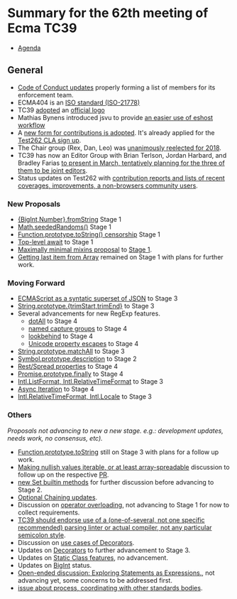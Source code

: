 # Summary for the 62th meeting of Ecma TC39

- [Agenda](https://github.com/tc39/agendas/blob/master/2018/01.md)

## General

- [Code of Conduct updates](jan-23.md#13iie-code-of-conduct-committee-update-prs-call-for-participants) properly forming a list of members for its enforcement team.
- ECMA404 is an [ISO standard (ISO-21778)](jan-23.md#9-ecma404-status-updates)
- TC39 [adopted](jan-23.md#13ia-tc39-logo) an [official logo](https://github.com/tc39/logo)
- Mathias Bynens introduced jsvu to provide [an easier use of eshost workflow](jan-23.md#13iia-making-eshost-workflow-more-accessible-with-jsvu)
- A [new form for contributions is adopted](jan-23.md#13iig-invited-expertspecification-contributor-forms). It's already applied for the [Test262 CLA sign up](http://tc39.github.io/test262-cla/).
- The Chair group (Rex, Dan, Leo) was [unanimously reelected for 2018](jan-24.md#6i-chair-group-in-2018).
- TC39 has now an Editor Group with Brian Terlson, Jordan Harbard, and Bradley Farias [to present in March, tentatively planning for the three of them to be joint editors](jan-24.md#6ii-editor-group).
- Status updates on Test262 with [contribution reports and lists of recent coverages, improvements, a non-browsers community users](jan-23.md#11-test262-status-updates).

### New Proposals

- [{BigInt,Number}.fromString](jan-23.md#13iic-bigintnumberfromstring-for-stage-1) Stage 1
- [Math.seededRandoms()](jan-23.md#13iif-mathseededrandoms-for-stage-1) Stage 1
- [Function.prototype.toString() censorship](jan-23.md#functionprototypetostring-censorship-for-stage-1) Stage 1
- [Top-level await](jan-24.md#13iiil-top-level-await-for-stage-0) to Stage 1
- [Maximally minimal mixins proposal](jan-23.md#13iiie-maximally-minimal-mixins-proposal) to [Stage 1](jan-24.md#revisiting-mixins-vs-protocols-proposal).
- [Getting last item from Array](jan-24.md#13iiim-getting-last-item-from-array-for-stage-2) remained on Stage 1 with plans for further work.

### Moving Forward

- [ECMAScript as a syntatic superset of JSON](jan-23.md#13iib-make-ecmascript-a-syntactic-superset-of-json-for-stage-3) to Stage 3
- [String.prototype.{trimStart,trimEnd}](jan-23.md#13iid-stringprototypetrimstarttrimend-for-stage-3) to Stage 3
- Several advancements for new RegExp features.
    - [dotAll](jan-23.md#13iij-regexp-lookbehind-assertions-for-stage-4) to Stage 4
    - [named capture groups](jan-23.md#13iij-regexp-lookbehind-assertions-for-stage-4) to Stage 4
    - [lookbehind](jan-24.md#13iij-regexp-lookbehind-assertions-for-stage-4) to Stage 4
    - [Unicode property escapes](jan-24.md#13iik-regexp-unicode-property-escapes-for-stage-4) to Stage 4
- [String.prototype.matchAll](jan-23.md#13iiib-stringprototypematchall-for-stage-3) to Stage 3
- [Symbol.prototype.description](jan-23.md#13iiid-symbolprototypedescription) to Stage 2
- [Rest/Spread properties](jan-23.md#restspread-properties-for-stage-4) to Stage 4
- [Promise.prototype.finally](jan-24.md#13iiia-promiseprototypefinally-for-stage-4) to Stage 4
- [Intl.ListFormat, Intl.RelativeTimeFormat](jan-24.md#13iiio-intl-proposals-for-stage-3-intllistformat-intlrelativetimeformat) to Stage 3
- [Async Iteration](jan-25.md#13iih-async-iteration-for-stage-4) to Stage 4
- [Intl.RelativeTimeFormat, Intl.Locale](jan-25.md#13iiio-intlrelativetimeformat-intllocale-for-stage-3) to Stage 3

### Others

_Proposals not advancing to new a new stage. e.g.: development updates, needs work, no consensus, etc)._

- [Function.prototype.toString](jan-23.md#13iiic-functionprototypetostring-pr-for-stage-4) still on Stage 3 with plans for a follow up work.
- [Making nullish values iterable, or at least array-spreadable](jan-23.md#13iiif-pr-making-nullish-values-iterable-or-at-least-array-spreadable) discussion to follow up on the respective [PR](https://github.com/tc39/ecma262/pull/1069).
- [new Set builtin methods](jan-23.md#13iiik-new-set-builtin-methods-for-stage-2) for further discussion before advancing to Stage 2.
- [Optional Chaining updates](jan-24.md#13iiin-optional-chaining-update).
- Discussion on [operator overloading](jan-24.md#13vd-operator-overloading-for-stage-1), not advancing to Stage 1 for now to collect requirements.
- [TC39 should endorse use of a (one-of-several, not one specific recommended) parsing linter or actual compiler, not any particular semicolon style](jan-24.md#15iiia-tc39-should-endorse-use-of-a-one-of-several-not-one-specific-recommended-parsing-linter-or-actual-compiler-not-any-particular-semicolon-style).
- Discussion on [use cases of Decorators](jan-24.md#13iiij-decorators-use-cases).
- Updates on [Decorators](jan-25.md#13vc-decorators-towards-stage-3) to further advancement to Stage 3.
- Updates on [Static Class features](jan-25.md#13vb-static-class-features-proposal), no advancement.
- Updates on [BigInt](jan-25.md#13va-bigint-status-update-significant-recent-change) status.
- [Open-ended discussion: Exploring Statements as Expressions.](jan-25.md#open-ended-discussion-exploring-statements-as-expressions), not advancing yet, some concerns to be addressed first.
- [issue about process, coordinating with other standards bodies](jan-25.md#issue-about-process-coordinating-with-other-standards-bodies).
